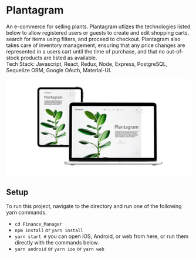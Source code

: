 # Plantagram  
An e-commerce for selling plants. Plantagram utlizes the technologies listed below to allow registered users or guests to create and edit shopping carts, search for items using filters, and proceed to checkout. Plantagram also takes care of inventory management, ensuring that any price changes are represented in a users cart until the time of purchase, and that no out-of-stock products are listed as available.  
Tech Stack: Javascript, React, Redux, Node, Express, PostgreSQL, Sequelize ORM, Google OAuth, Material-UI.

![](public/images/plantagram.jpg)  

## Setup
To run this project, navigate to the directory and run one of the following yarn commands.

- ```cd Finance_Manager```
- ```npm install``` or ```yarn install```
- ```yarn start #``` you can open iOS, Android, or web from here, or run them directly with the commands below.
- ```yarn android``` or ```yarn ios``` or ```yarn web```  

